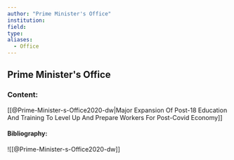 ```yaml
---
author: "Prime Minister's Office"
institution:
field:
type:
aliases:
  - Office
---
```


## Prime Minister's Office

### Content:
[[@Prime-Minister-s-Office2020-dw|Major Expansion Of Post-18 Education And Training To Level Up And Prepare Workers For Post-Covid Economy]]

#### Bibliography:

![[@Prime-Minister-s-Office2020-dw]]